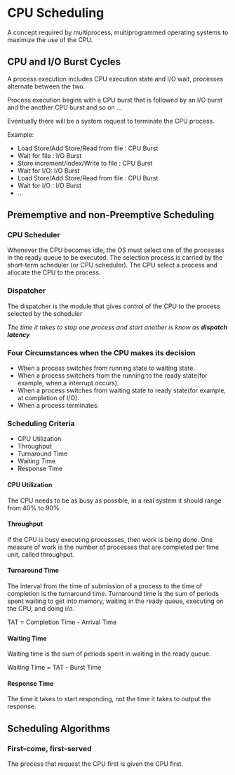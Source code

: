 # CPU Scheduling

A concept required by multiprocess, multiprogrammed operating systems to maximize the use of the CPU.

## CPU and I/O Burst Cycles

A process execution includes CPU execution state and I/O wait, processes alternate between the two.

Process execution begins with a CPU burst that is followed by an I/O burst and the another CPU burst and so on ...

Eventually there will be a system request to terminate the CPU process.

Example:

- Load Store/Add Store/Read from file : CPU Burst
- Wait for file : I/O Burst
- Store increment/Index/Write to file : CPU Burst
- Wait for I/O: I/O Burst
- Load Store/Add Store/Read from file : CPU Burst
- Wait for I/O : I/O Burst
- ...

## Prememptive and non-Preemptive Scheduling

### CPU Scheduler

Whenever the CPU becomes idle, the OS must select one of the processes in the ready queue to be executed. The selection process is carried by the short-term scheduler (or CPU scheduler). The CPU select a process and allocate the CPU to the process.

### Dispatcher

The dispatcher is the module that gives control of the CPU to the process selected by the scheduler

_The time it takes to stop one process and start another is know as **dispatch latency**_

### Four Circumstances when the CPU makes its decision

- When a process switches from running state to waiting state.
- When a process switchers from the running to the ready state(for example, when a interrupt occurs).
- When a process switches from waiting state to ready state(for example, at completion of I/O).
- When a process terminates.

### Scheduling Criteria

- CPU Utilization
- Throughput
- Turnaround Time
- Waiting Time
- Response Time

#### CPU Utilization

The CPU needs to be as busy as possible, in a real system it should range from 40% to 90%.

#### Throughput

If the CPU is busy executing processses, then work is being done. One measure of work is the number of processes that are completed per time unit, called throughput.

#### Turnaround Time

The interval from the time of submission of a process to the time of completion is the turnaround time. Turnaround time is the sum of periods spent waiting to get into memory, waiting in the ready queue, executing on the CPU, and doing i/o.

TAT = Completion Time - Arrival Time

#### Waiting Time

Waiting time is the sum of periods spent in waiting in the ready queue.

Waiting Time = TAT - Burst Time

#### Response Time

The time it takes to start responding, not the time it takes to output the response.

## Scheduling Algorithms

### First-come, first-served

The process that request the CPU first is given the CPU first.

